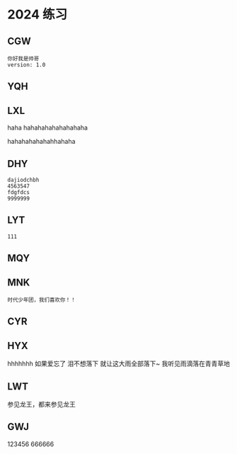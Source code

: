 # 2024 练习

## CGW
    你好我是帅哥
    version: 1.0
## YQH

## LXL

haha hahahahahahahahaha

hahahahahahahhahaha

## DHY
    dajiodchbh
    4563547
    fdgfdcs
    9999999

## LYT

    111

## MQY

## MNK
    时代少年团，我们喜欢你！！
## CYR

## HYX
   hhhhhhh
   如果爱忘了  泪不想落下
   就让这大雨全部落下~
   我听见雨滴落在青青草地

## LWT

参见龙王，都来参见龙王

## GWJ

123456
666666
